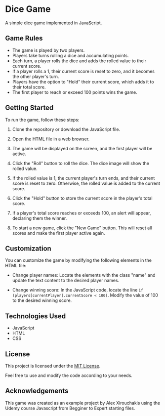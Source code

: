 # Dice Game

A simple dice game implemented in JavaScript.

## Game Rules

- The game is played by two players.
- Players take turns rolling a dice and accumulating points.
- Each turn, a player rolls the dice and adds the rolled value to their current score.
- If a player rolls a 1, their current score is reset to zero, and it becomes the other player's turn.
- Players have the option to "Hold" their current score, which adds it to their total score.
- The first player to reach or exceed 100 points wins the game.

## Getting Started

To run the game, follow these steps:

1. Clone the repository or download the JavaScript file.

2. Open the HTML file in a web browser.

3. The game will be displayed on the screen, and the first player will be active.

4. Click the "Roll" button to roll the dice. The dice image will show the rolled value.

5. If the rolled value is 1, the current player's turn ends, and their current score is reset to zero. Otherwise, the rolled value is added to the current score.

6. Click the "Hold" button to store the current score in the player's total score.

7. If a player's total score reaches or exceeds 100, an alert will appear, declaring them the winner.

8. To start a new game, click the "New Game" button. This will reset all scores and make the first player active again.

## Customization

You can customize the game by modifying the following elements in the HTML file:

- Change player names: Locate the elements with the class "name" and update the text content to the desired player names.

- Change winning score: In the JavaScript code, locate the line `if (players[currentPlayer].currentScore < 100)`. Modify the value of 100 to the desired winning score.

## Technologies Used

- JavaScript
- HTML
- CSS

## License

This project is licensed under the [MIT License](LICENSE).

Feel free to use and modify the code according to your needs.

## Acknowledgements

This game was created as an example project by Alex Xirouchakis using the Udemy course Javascript from Begginer to Expert starting files.
